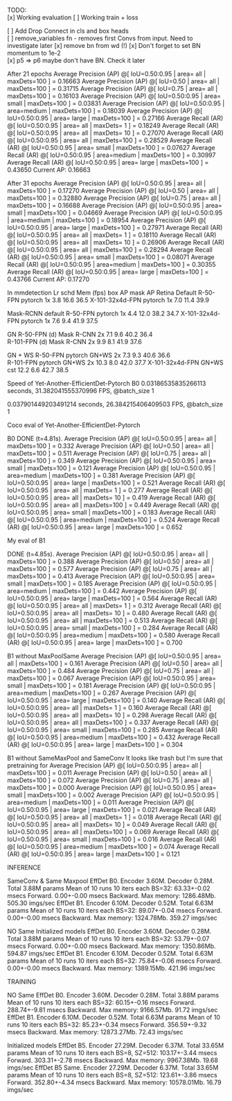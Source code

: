 TODO:  
[x] Working evaluation
[ ] Working train + loss


[ ] Add Drop Connect in cls and box heads  
[ ] remove_variables fn - removes first Convs from input. Need to investigate later
[x] remove bn from wd (!)
[x] Don't forget to set BN momentum to 1e-2  
[x] p5 => p6 maybe don't have BN. Check it later

After 21 epochs 
 Average Precision  (AP) @[ IoU=0.50:0.95 | area=   all | maxDets=100 ] = 0.16663
 Average Precision  (AP) @[ IoU=0.50      | area=   all | maxDets=100 ] = 0.31715
 Average Precision  (AP) @[ IoU=0.75      | area=   all | maxDets=100 ] = 0.16103
 Average Precision  (AP) @[ IoU=0.50:0.95 | area= small | maxDets=100 ] = 0.03831
 Average Precision  (AP) @[ IoU=0.50:0.95 | area=medium | maxDets=100 ] = 0.18039
 Average Precision  (AP) @[ IoU=0.50:0.95 | area= large | maxDets=100 ] = 0.27166
 Average Recall     (AR) @[ IoU=0.50:0.95 | area=   all | maxDets=  1 ] = 0.18249
 Average Recall     (AR) @[ IoU=0.50:0.95 | area=   all | maxDets= 10 ] = 0.27070
 Average Recall     (AR) @[ IoU=0.50:0.95 | area=   all | maxDets=100 ] = 0.28529
 Average Recall     (AR) @[ IoU=0.50:0.95 | area= small | maxDets=100 ] = 0.07627
 Average Recall     (AR) @[ IoU=0.50:0.95 | area=medium | maxDets=100 ] = 0.30997
 Average Recall     (AR) @[ IoU=0.50:0.95 | area= large | maxDets=100 ] = 0.43650
Current AP: 0.16663

After 31 epochs
 Average Precision  (AP) @[ IoU=0.50:0.95 | area=   all | maxDets=100 ] = 0.17270
 Average Precision  (AP) @[ IoU=0.50      | area=   all | maxDets=100 ] = 0.32880
 Average Precision  (AP) @[ IoU=0.75      | area=   all | maxDets=100 ] = 0.16688
 Average Precision  (AP) @[ IoU=0.50:0.95 | area= small | maxDets=100 ] = 0.04669
 Average Precision  (AP) @[ IoU=0.50:0.95 | area=medium | maxDets=100 ] = 0.18954
 Average Precision  (AP) @[ IoU=0.50:0.95 | area= large | maxDets=100 ] = 0.27971
 Average Recall     (AR) @[ IoU=0.50:0.95 | area=   all | maxDets=  1 ] = 0.18110
 Average Recall     (AR) @[ IoU=0.50:0.95 | area=   all | maxDets= 10 ] = 0.26906
 Average Recall     (AR) @[ IoU=0.50:0.95 | area=   all | maxDets=100 ] = 0.28294
 Average Recall     (AR) @[ IoU=0.50:0.95 | area= small | maxDets=100 ] = 0.08071
 Average Recall     (AR) @[ IoU=0.50:0.95 | area=medium | maxDets=100 ] = 0.30355
 Average Recall     (AR) @[ IoU=0.50:0.95 | area= large | maxDets=100 ] = 0.43766
Current AP: 0.17270


In mmdetection
                	   Lr schd	Mem    (fps)	box AP	mask AP	
Retina Default
R-50-FPN	    pytorch	    1x	3.8	    16.6	36.5
X-101-32x4d-FPN	pytorch	    1x	7.0	    11.4	39.9

Mask-RCNN default
R-50-FPN	    pytorch	    1x	4.4	    12.0	38.2	34.7
X-101-32x4d-FPN	pytorch	    1x	7.6	    9.4	    41.9	37.5

GN 
R-50-FPN (d)	Mask R-CNN	2x	7.1	    9.6	    40.2	36.4	
R-101-FPN (d)	Mask R-CNN	2x	9.9	    8.1	    41.9	37.6

GN + WS
R-50-FPN	pytorch	GN+WS	2x	7.3	    9.3	    40.6	36.6	
R-101-FPN	pytorch	GN+WS	2x	10.3	8.0	    42.0	37.7
X-101-32x4d-FPN		GN+WS	cst	12.2	6.6	    42.7	38.5


Speed of Yet-Another-EfficientDet-Pytorch
B0
0.03186535835266113 seconds, 31.382041555370996 FPS, @batch_size 1

0.037901449203491214 seconds, 26.384215406409503 FPS, @batch_size 1

Coco eval of Yet-Another-EfficientDet-Pytorch

B0
DONE (t=4.81s).
 Average Precision  (AP) @[ IoU=0.50:0.95 | area=   all | maxDets=100 ] = 0.332
 Average Precision  (AP) @[ IoU=0.50      | area=   all | maxDets=100 ] = 0.511
 Average Precision  (AP) @[ IoU=0.75      | area=   all | maxDets=100 ] = 0.349
 Average Precision  (AP) @[ IoU=0.50:0.95 | area= small | maxDets=100 ] = 0.121
 Average Precision  (AP) @[ IoU=0.50:0.95 | area=medium | maxDets=100 ] = 0.381
 Average Precision  (AP) @[ IoU=0.50:0.95 | area= large | maxDets=100 ] = 0.521
 Average Recall     (AR) @[ IoU=0.50:0.95 | area=   all | maxDets=  1 ] = 0.277
 Average Recall     (AR) @[ IoU=0.50:0.95 | area=   all | maxDets= 10 ] = 0.419
 Average Recall     (AR) @[ IoU=0.50:0.95 | area=   all | maxDets=100 ] = 0.449
 Average Recall     (AR) @[ IoU=0.50:0.95 | area= small | maxDets=100 ] = 0.183
 Average Recall     (AR) @[ IoU=0.50:0.95 | area=medium | maxDets=100 ] = 0.524
 Average Recall     (AR) @[ IoU=0.50:0.95 | area= large | maxDets=100 ] = 0.652


My eval of B1

DONE (t=4.85s).
 Average Precision  (AP) @[ IoU=0.50:0.95 | area=   all | maxDets=100 ] = 0.388
 Average Precision  (AP) @[ IoU=0.50      | area=   all | maxDets=100 ] = 0.577
 Average Precision  (AP) @[ IoU=0.75      | area=   all | maxDets=100 ] = 0.413
 Average Precision  (AP) @[ IoU=0.50:0.95 | area= small | maxDets=100 ] = 0.185
 Average Precision  (AP) @[ IoU=0.50:0.95 | area=medium | maxDets=100 ] = 0.442
 Average Precision  (AP) @[ IoU=0.50:0.95 | area= large | maxDets=100 ] = 0.564
 Average Recall     (AR) @[ IoU=0.50:0.95 | area=   all | maxDets=  1 ] = 0.312
 Average Recall     (AR) @[ IoU=0.50:0.95 | area=   all | maxDets= 10 ] = 0.480
 Average Recall     (AR) @[ IoU=0.50:0.95 | area=   all | maxDets=100 ] = 0.513
 Average Recall     (AR) @[ IoU=0.50:0.95 | area= small | maxDets=100 ] = 0.284
 Average Recall     (AR) @[ IoU=0.50:0.95 | area=medium | maxDets=100 ] = 0.580
 Average Recall     (AR) @[ IoU=0.50:0.95 | area= large | maxDets=100 ] = 0.700

B1 without MaxPoolSame
 Average Precision  (AP) @[ IoU=0.50:0.95 | area=   all | maxDets=100 ] = 0.161
 Average Precision  (AP) @[ IoU=0.50      | area=   all | maxDets=100 ] = 0.484
 Average Precision  (AP) @[ IoU=0.75      | area=   all | maxDets=100 ] = 0.067
 Average Precision  (AP) @[ IoU=0.50:0.95 | area= small | maxDets=100 ] = 0.181
 Average Precision  (AP) @[ IoU=0.50:0.95 | area=medium | maxDets=100 ] = 0.267
 Average Precision  (AP) @[ IoU=0.50:0.95 | area= large | maxDets=100 ] = 0.140
 Average Recall     (AR) @[ IoU=0.50:0.95 | area=   all | maxDets=  1 ] = 0.160
 Average Recall     (AR) @[ IoU=0.50:0.95 | area=   all | maxDets= 10 ] = 0.298
 Average Recall     (AR) @[ IoU=0.50:0.95 | area=   all | maxDets=100 ] = 0.337
 Average Recall     (AR) @[ IoU=0.50:0.95 | area= small | maxDets=100 ] = 0.285
 Average Recall     (AR) @[ IoU=0.50:0.95 | area=medium | maxDets=100 ] = 0.432
 Average Recall     (AR) @[ IoU=0.50:0.95 | area= large | maxDets=100 ] = 0.304

B1 without SameMaxPool and SameConv
It looks like trash but I'm sure that pretraining for 
 Average Precision  (AP) @[ IoU=0.50:0.95 | area=   all | maxDets=100 ] = 0.011
 Average Precision  (AP) @[ IoU=0.50      | area=   all | maxDets=100 ] = 0.072
 Average Precision  (AP) @[ IoU=0.75      | area=   all | maxDets=100 ] = 0.000
 Average Precision  (AP) @[ IoU=0.50:0.95 | area= small | maxDets=100 ] = 0.002
 Average Precision  (AP) @[ IoU=0.50:0.95 | area=medium | maxDets=100 ] = 0.011
 Average Precision  (AP) @[ IoU=0.50:0.95 | area= large | maxDets=100 ] = 0.021
 Average Recall     (AR) @[ IoU=0.50:0.95 | area=   all | maxDets=  1 ] = 0.018
 Average Recall     (AR) @[ IoU=0.50:0.95 | area=   all | maxDets= 10 ] = 0.049
 Average Recall     (AR) @[ IoU=0.50:0.95 | area=   all | maxDets=100 ] = 0.069
 Average Recall     (AR) @[ IoU=0.50:0.95 | area= small | maxDets=100 ] = 0.016
 Average Recall     (AR) @[ IoU=0.50:0.95 | area=medium | maxDets=100 ] = 0.074
 Average Recall     (AR) @[ IoU=0.50:0.95 | area= large | maxDets=100 ] = 0.121


INFERENCE

SameConv & Same Maxpool
EffDet B0. Encoder 3.60M. Decoder 0.28M. Total 3.88M params
Mean of 10 runs 10 iters each BS=32:
	 63.33+-0.02 msecs Forward. 0.00+-0.00 msecs Backward. Max memory: 1286.48Mb. 505.30 imgs/sec
EffDet B1. Encoder 6.10M. Decoder 0.52M. Total 6.63M params
Mean of 10 runs 10 iters each BS=32:
	 89.07+-0.04 msecs Forward. 0.00+-0.00 msecs Backward. Max memory: 1324.78Mb. 359.27 imgs/sec

NO Same
Initialized models
EffDet B0. Encoder 3.60M. Decoder 0.28M. Total 3.88M params
Mean of 10 runs 10 iters each BS=32:
	 53.79+-0.07 msecs Forward. 0.00+-0.00 msecs Backward. Max memory: 1350.86Mb. 594.87 imgs/sec
EffDet B1. Encoder 6.10M. Decoder 0.52M. Total 6.63M params
Mean of 10 runs 10 iters each BS=32:
	 75.84+-0.06 msecs Forward. 0.00+-0.00 msecs Backward. Max memory: 1389.15Mb. 421.96 imgs/sec

TRAINING 

NO Same
EffDet B0. Encoder 3.60M. Decoder 0.28M. Total 3.88M params
Mean of 10 runs 10 iters each BS=32:
	 60.15+-0.16 msecs Forward. 288.74+-9.81 msecs Backward. Max memory: 9166.57Mb. 91.72 imgs/sec
EffDet B1. Encoder 6.10M. Decoder 0.52M. Total 6.63M params
Mean of 10 runs 10 iters each BS=32:
	 85.23+-0.34 msecs Forward. 356.59+-9.32 msecs Backward. Max memory: 12873.27Mb. 72.43 imgs/sec


Initialized models
EffDet B5. Encoder 27.29M. Decoder 6.37M. Total 33.65M params
Mean of 10 runs 10 iters each BS=8, SZ=512:
	 103.17+-3.44 msecs Forward. 303.31+-2.78 msecs Backward. Max memory: 9967.38Mb. 19.68 imgs/sec
EffDet B5 Same. Encoder 27.29M. Decoder 6.37M. Total 33.65M params
Mean of 10 runs 10 iters each BS=8, SZ=512:
	 123.61+-3.86 msecs Forward. 352.80+-4.34 msecs Backward. Max memory: 10578.01Mb. 16.79 imgs/sec
